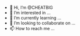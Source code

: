 
- 👋 Hi, I’m @CHEATBIG
- 👀 I’m interested in ...
- 🌱 I’m currently learning ...
- 💞️ I’m looking to collaborate on ...
- 📫 How to reach me ...

<!---
CHEATBIG/CHEATBIG is a ✨ special ✨ repository because its `README.md` (this file) appears on your GitHub profile.
You can click the Preview link to take a look at your changes.
--->
